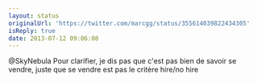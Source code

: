 ```yaml
---
layout: status
originalUrl: 'https://twitter.com/marcgg/status/355614039822434305'
isReply: true
date: 2013-07-12 09:06:08
---
```


@SkyNebula Pour clarifier, je dis pas que c'est pas bien de savoir se vendre, juste  que se vendre est pas le critère hire/no hire
